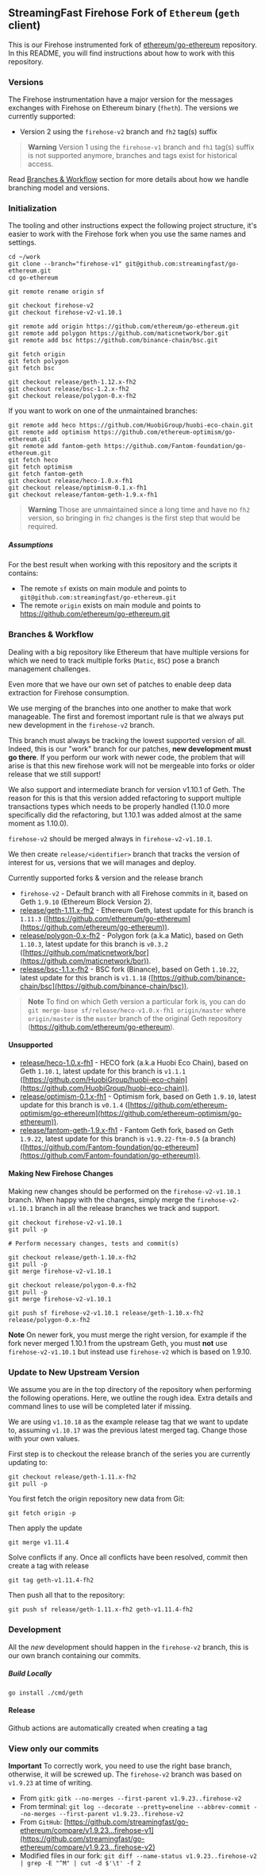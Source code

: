 ## StreamingFast Firehose Fork of `Ethereum` (`geth` client)

This is our Firehose instrumented fork of [ethereum/go-ethereum](https://github.com/ethereum/go-ethereum) repository. In this README, you will find instructions about how to work with this repository.

### Versions

The Firehose instrumentation have a major version for the messages exchanges with Firehose on Ethereum binary (`fheth`). The
versions we currently supported:

- Version 2 using the `firehose-v2` branch and `fh2` tag(s) suffix

> **Warning** Version 1 using the `firehose-v1` branch and `fh1` tag(s) suffix is not supported anymore, branches and tags exist for historical access.

Read [Branches & Workflow](#branches-&-workflow) section for more details about how we handle branching model and versions.

### Initialization

The tooling and other instructions expect the following project
structure, it's easier to work with the Firehose fork when you use
the same names and settings.

```
cd ~/work
git clone --branch="firehose-v1" git@github.com:streamingfast/go-ethereum.git
cd go-ethereum

git remote rename origin sf

git checkout firehose-v2
git checkout firehose-v2-v1.10.1

git remote add origin https://github.com/ethereum/go-ethereum.git
git remote add polygon https://github.com/maticnetwork/bor.git
git remote add bsc https://github.com/binance-chain/bsc.git

git fetch origin
git fetch polygon
git fetch bsc

git checkout release/geth-1.12.x-fh2
git checkout release/bsc-1.2.x-fh2
git checkout release/polygon-0.x-fh2
```

If you want to work on one of the unmaintained branches:

```
git remote add heco https://github.com/HuobiGroup/huobi-eco-chain.git
git remote add optimism https://github.com/ethereum-optimism/go-ethereum.git
git remote add fantom-geth https://github.com/Fantom-foundation/go-ethereum.git
git fetch heco
git fetch optimism
git fetch fantom-geth
git checkout release/heco-1.0.x-fh1
git checkout release/optimism-0.1.x-fh1
git checkout release/fantom-geth-1.9.x-fh1
```

> **Warning** Those are unmaintained since a long time and have no `fh2` version, so bringing in `fh2` changes is the first step that would be required.

##### Assumptions

For the best result when working with this repository and the scripts it contains:

- The remote `sf` exists on main module and points to `git@github.com:streamingfast/go-ethereum.git`
- The remote `origin` exists on main module and points to https://github.com/ethereum/go-ethereum.git

### Branches & Workflow

Dealing with a big repository like Ethereum that have multiple versions for which we need
to track multiple forks (`Matic`, `BSC`) pose a branch management challenges.

Even more that we have our own set of patches to enable deep data extraction
for Firehose consumption.

We use merging of the branches into one another to make that work manageable.
The first and foremost important rule is that we always put new development
in the `firehose-v2` branch.

This branch must always be tracking the lowest supported version of all. Indeed,
this is our "work" branch for our patches, **new development must go there**. If you
perform our work with newer code, the problem that will arise is that this new
firehose work will not be mergeable into forks or older release that we still
support!

We also support and intermediate branch for version v1.10.1 of Geth. The reason for this
is that this version added refactoring to support multiple transactions types which needs to be
properly handled (1.10.0 more specifically did the refactoring, but 1.10.1 was added almost at
the same moment as 1.10.0).

`firehose-v2` should be merged always in `firehose-v2-v1.10.1`.

We then create `release/<identifier>` branch that tracks the version of interest
for us, versions that we will manages and deploy.

Currently supported forks & version and the release branch

- `firehose-v2` - Default branch with all Firehose commits in it, based on Geth `1.9.10` (Ethereum Block Version 2).
- [release/geth-1.11.x-fh2](https://github.com/streamingfast/go-ethereum/tree/release/geth-1.11.x-fh2) - Ethereum Geth, latest update for this branch is `1.11.3` ([https://github.com/ethereum/go-ethereum](https://github.com/ethereum/go-ethereum)).
- [release/polygon-0.x-fh2](https://github.com/streamingfast/go-ethereum/tree/release/polygon-0.x-fh2) - Polygon fork (a.k.a Matic), based on Geth `1.10.3`, latest update for this branch is `v0.3.2` ([https://github.com/maticnetwork/bor](https://github.com/maticnetwork/bor)).
- [release/bsc-1.1.x-fh2](https://github.com/streamingfast/go-ethereum/tree/release/bsc-1.1.x-fh2) - BSC fork (Binance), based on Geth `1.10.22`, latest update for this branch is `v1.1.18` ([https://github.com/binance-chain/bsc](https://github.com/binance-chain/bsc)).

> **Note** To find on which Geth version a particular fork is, you can do `git merge-base sf/release/heco-v1.0.x-fh1 origin/master` where `origin/master` is the `master` branch of the original Geth repository (https://github.com/ethereum/go-ethereum).

#### Unsupported

- [release/heco-1.0.x-fh1](https://github.com/streamingfast/go-ethereum/tree/release/heco-1.0.x-fh1) - HECO fork (a.k.a Huobi Eco Chain), based on Geth `1.10.1`, latest update for this branch is `v1.1.1` ([https://github.com/HuobiGroup/huobi-eco-chain](https://github.com/HuobiGroup/huobi-eco-chain)).
- [release/optimism-0.1.x-fh1](https://github.com/streamingfast/go-ethereum/tree/release/optimism-0.1.x-fh1) - Optimism fork, based on Geth `1.9.10`, latest update for this branch is `v0.1.4` ([https://github.com/ethereum-optimism/go-ethereum](https://github.com/ethereum-optimism/go-ethereum)).
- [release/fantom-geth-1.9.x-fh1](https://github.com/streamingfast/go-ethereum/tree/release/fantom-geth-1.9.x-fh1) - Fantom Geth fork, based on Geth `1.9.22`, latest update for this branch is `v1.9.22-ftm-0.5` (a branch) ([https://github.com/Fantom-foundation/go-ethereum](https://github.com/Fantom-foundation/go-ethereum)).

#### Making New Firehose Changes

Making new changes should be performed on the `firehose-v2-v1.10.1` branch. When happy
with the changes, simply merge the `firehose-v2-v1.10.1` branch in all the release branches we track
and support.

    git checkout firehose-v2-v1.10.1
    git pull -p

    # Perform necessary changes, tests and commit(s)

    git checkout release/geth-1.10.x-fh2
    git pull -p
    git merge firehose-v2-v1.10.1

    git checkout release/polygon-0.x-fh2
    git pull -p
    git merge firehose-v2-v1.10.1

    git push sf firehose-v2-v1.10.1 release/geth-1.10.x-fh2 release/polygon-0.x-fh2

**Note** On newer fork, you must merge the right version, for example if the fork never merged 1.10.1 from the upstream Geth, you must **not** use
`firehose-v2-v1.10.1` but instead use `firehose-v2` which is based on 1.9.10.

### Update to New Upstream Version

We assume you are in the top directory of the repository when performing the following
operations. Here, we outline the rough idea. Extra details and command lines to use
will be completed later if missing.

We are using `v1.10.18` as the example release tag that we want to update to, assuming
`v1.10.17` was the previous latest merged tag. Change
those with your own values.

First step is to checkout the release branch of the series you are currently
updating to:

    git checkout release/geth-1.11.x-fh2
    git pull -p

You first fetch the origin repository new data from Git:

    git fetch origin -p

Then apply the update

    git merge v1.11.4

Solve conflicts if any. Once all conflicts have been resolved, commit then
create a tag with release

    git tag geth-v1.11.4-fh2

Then push all that to the repository:

    git push sf release/geth-1.11.x-fh2 geth-v1.11.4-fh2

### Development

All the *new* development should happen in the `firehose-v2` branch, this is our own branch
containing our commits.

##### Build Locally

    go install ./cmd/geth

#### Release

   Github actions are automatically created when creating a tag

### View only our commits

**Important** To correctly work, you need to use the right base branch, otherwise, it will be screwed up. The `firehose-v2`
branch was based on `v1.9.23` at time of writing.

* From `gitk`: `gitk --no-merges --first-parent v1.9.23..firehose-v2`
* From terminal: `git log --decorate --pretty=oneline --abbrev-commit --no-merges --first-parent v1.9.23..firehose-v2`
* From `GitHub`: [https://github.com/streamingfast/go-ethereum/compare/v1.9.23...firehose-v1](https://github.com/streamingfast/go-ethereum/compare/v1.9.23...firehose-v2)
* Modified files in our fork: `git diff --name-status v1.9.23..firehose-v2 | grep -E "^M" | cut -d $'\t' -f 2`
